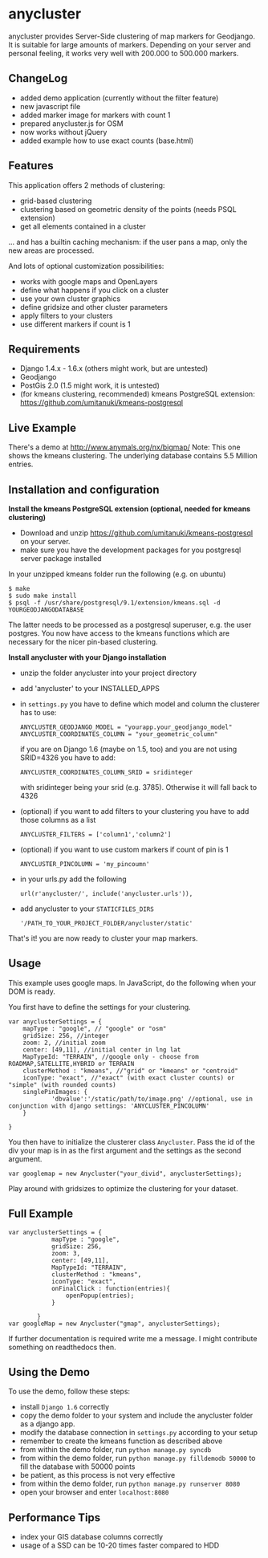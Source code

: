 anycluster
==========

anycluster provides Server-Side clustering of map markers for Geodjango. It is suitable for large amounts of markers. 
Depending on your server and personal feeling, it works very well with 200.000 to 500.000 markers.

ChangeLog
---------
- added demo application (currently without the filter feature)
- new javascript file
- added marker image for markers with count 1
- prepared anycluster.js for OSM
- now works without jQuery
- added example how to use exact counts (base.html)



Features
--------

This application offers 2 methods of clustering:
- grid-based clustering
- clustering based on geometric density of the points (needs PSQL extension)
- get all elements contained in a cluster

... and has a builtin caching mechanism: if the user pans a map, only the new areas are processed.

And lots of optional customization possibilities:
- works with google maps and OpenLayers
- define what happens if you click on a cluster
- use your own cluster graphics
- define gridsize and other cluster parameters
- apply filters to your clusters
- use different markers if count is 1


Requirements
------------

- Django 1.4.x - 1.6.x (others might work, but are untested)
- Geodjango
- PostGis 2.0 (1.5 might work, it is untested)
- (for kmeans clustering, recommended) kmeans PostgreSQL extension: https://github.com/umitanuki/kmeans-postgresql


Live Example
------------

There's a demo at http://www.anymals.org/nx/bigmap/
Note: This one shows the kmeans clustering. The underlying database contains 5.5 Million entries.


Installation and configuration
------------------------------
__Install the kmeans PostgreSQL extension (optional, needed for kmeans clustering)__
- Download and unzip https://github.com/umitanuki/kmeans-postgresql on your server.
- make sure you have the development packages for you postgresql server package installed

In your unzipped kmeans folder run the following (e.g. on ubuntu)

    $ make
    $ sudo make install
    $ psql -f /usr/share/postgresql/9.1/extension/kmeans.sql -d YOURGEODJANGODATABASE

The latter needs to be processed as a postgresql superuser, e.g. the user postgres.
You now have access to the kmeans functions which are necessary for the nicer pin-based clustering.


__Install anycluster with your Django installation__
- unzip the folder anycluster into your project directory
- add 'anycluster' to your INSTALLED_APPS
- in ``settings.py`` you have to define which model and column the clusterer has to use:

    ``ANYCLUSTER_GEODJANGO_MODEL = "yourapp.your_geodjango_model"``
    ``ANYCLUSTER_COORDINATES_COLUMN = "your_geometric_column"``
    
    if you are on Django 1.6 (maybe on 1.5, too) and you are not using SRID=4326 you have to add:
    
    ``ANYCLUSTER_COORDINATES_COLUMN_SRID = sridinteger``
    
    with sridinteger being your srid (e.g. 3785). Otherwise it will fall back to 4326

- (optional) if you want to add filters to your clustering you have to add those columns as a list

    ``ANYCLUSTER_FILTERS = ['column1','column2']``

- (optional) if you want to use custom markers if count of pin is 1

    ``ANYCLUSTER_PINCOLUMN = 'my_pincoumn'``

- in your urls.py add the following

    ``url(r'anycluster/', include('anycluster.urls')),``
    
- add anycluster to your ``STATICFILES_DIRS``

    ``'/PATH_TO_YOUR_PROJECT_FOLDER/anycluster/static'``


That's it! you are now ready to cluster your map markers.


Usage
-----
This example uses google maps.
In JavaScript, do the following when your DOM is ready.

You first have to define the settings for your clustering.

    var anyclusterSettings = {
	    mapType : "google", // "google" or "osm"
		gridSize: 256, //integer
		zoom: 2, //initial zoom
		center: [49,11], //initial center in lng lat
		MapTypeId: "TERRAIN", //google only - choose from  ROADMAP,SATELLITE,HYBRID or TERRAIN
		clusterMethod : "kmeans", //"grid" or "kmeans" or "centroid"
		iconType: "exact", //"exact" (with exact cluster counts) or "simple" (with rounded counts) 
		singlePinImages: {
				'dbvalue':'/static/path/to/image.png' //optional, use in conjunction with django settings: 'ANYCLUSTER_PINCOLUMN'
		}
	
	}
	
	

You then have to initialize the clusterer class ``Anycluster``. Pass the id of the div your map is in as the first argument and the settings as the second argument.
  
    
	var googlemap = new Anycluster("your_divid", anyclusterSettings);

    
Play around with gridsizes to optimize the clustering for your dataset.


Full Example
------------

    var anyclusterSettings = {
				mapType : "google",
				gridSize: 256,
				zoom: 3,
				center: [49,11],
				MapTypeId: "TERRAIN",
				clusterMethod : "kmeans",
				iconType: "exact",
				onFinalClick : function(entries){
					openPopup(entries);
				}
	
			}
	var googleMap = new Anycluster("gmap", anyclusterSettings);



If further documentation is required write me a message. I might contribute something on readthedocs then.


Using the Demo
--------------

To use the demo, follow these steps: 

- install ``Django 1.6`` correctly
- copy the demo folder to your system and include the anycluster folder as a django app.
- modify the database connection in ``settings.py`` according to your setup
- remember to create the kmeans function as described above
- from within the demo folder, run ``python manage.py syncdb``
- from within the demo folder, run ``python manage.py filldemodb 50000`` to fill the database with 50000 points
- be patient, as this process is not very effective
- from within the demo folder, run ``python manage.py runserver 8080``
- open your browser and enter ``localhost:8080``


Performance Tips
----------------

- index your GIS database columns correctly
- usage of a SSD can be 10-20 times faster compared to HDD
